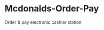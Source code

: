 # Mcdonalds-Order-Pay
Order &amp; pay electronic cashier station
<!DOCTYPE html>
<html>
    <head>
        <meta charset="utf-8">
        <title>Using external stylesheets</title>
        <link rel="stylesheet" type="text/css" href="https://cdn.rawgit.com/pamelafox/69f97167ba32e3473cda/raw/336006010d620847f275b0bd25bbf7c665b2e1a1/hopper.css">
        <style>
        /*body {
            background: rgb(215, 250, 220);
            font-family: sans-serif;
        }
        
        .header {
            background-color: rgb(23, 66, 23);
            color: white;
            padding: 5px 10px;
        }
        
        .footer {
            background-color: rgb(186, 222, 187);
            padding: 6px;
            clear: both;
        }*/
        
        #hopper-pic {
            width: 100px;
            float: left;
            margin-right: 6px;
            margin-bottom: 6px;
            
        }
        
        #hopper-links {
            float: right;
            width: 30%;
            margin-left: 10px;
        }
        </style>
    </head>
    <body>
        
    <div class="header">
        <h1>All about Hopper</h1>
    </div>
     
    <div id="hopper-links">
        <h3>Cool links</h3>
        <p>Here's how you can learn more about Grace Hopper, and everything she's inspired.</p>
        <ul>
            <li><a href="http://en.wikipedia.org/wiki/Grace_Hopper">Wikipedia article</a></li>
            <li><a href="https://www.youtube.com/watch?v=1-vcErOPofQ">Grace Hopper on Letterman</a></li>
            <li><a href="http://gracehopper.org/">Grace Hopper conference</a></li>
        </ul>
    </div>
      
    <p id="hopper-bio">
    <img id="hopper-pic" src="https://www.kasandbox.org/programming-images/creatures/Hopper-Cool.png">
      I'm Hopper! I was named after Grace Hopper, one of the first American computer scientists and an admiral in the Navy. Grace Hopper invented the term "debugging" for fixing computer bugs, after finding a moth in a computer, plus she invented the first compiler.
    </p>
    
    <div class="footer">
        <p>Contact me for more info at 1-800-HOPPER.</p>
    </div>

    </body>
</html>
